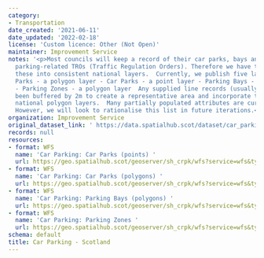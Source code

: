 ```yaml
---
category:
- Transportation
date_created: '2021-06-11'
date_updated: '2022-02-18'
license: 'Custom licence: Other (Not Open)'
maintainer: Improvement Service
notes: '<p>Most councils will keep a record of their car parks, bays and zones (including
  parking-related TROs (Traffic Regulation Orders). Therefore we have tried to compile
  these into consistent national layers.  Currently, we publish five layers: - Car
  Parks - a polygon layer - Car Parks - a point layer - Parking Bays - a polygon layer
  - Parking Zones - a polygon layer  Any supplied line records (usually TROs) have
  been buffered by 2m to create a representative area and incorporate them into the
  national polygon layers.  Many partially populated attributes are currently published.
  However, we will look to rationalise this list in future iterations.</p>'
organization: Improvement Service
original_dataset_link: ' https://data.spatialhub.scot/dataset/car_parking-is'
records: null
resources:
- format: WFS
  name: 'Car Parking: Car Parks (points) '
  url: https://geo.spatialhub.scot/geoserver/sh_crpk/wfs?service=wfs&typeName=sh_crpk:pub_crpkcppnt
- format: WFS
  name: 'Car Parking: Car Parks (polygons) '
  url: https://geo.spatialhub.scot/geoserver/sh_crpk/wfs?service=wfs&typeName=sh_crpk:pub_crpkcppol
- format: WFS
  name: 'Car Parking: Parking Bays (polygons) '
  url: https://geo.spatialhub.scot/geoserver/sh_crpk/wfs?service=wfs&typeName=sh_crpk:pub_crpkpbpol
- format: WFS
  name: 'Car Parking: Parking Zones '
  url: https://geo.spatialhub.scot/geoserver/sh_crpk/wfs?service=wfs&typeName=sh_crpk:pub_crpkpz
schema: default
title: Car Parking - Scotland
---
```

